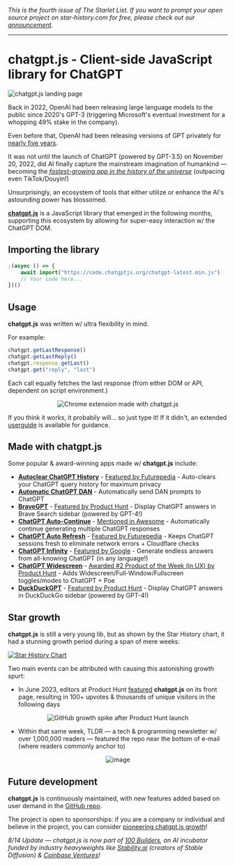 _This is the fourth issue of The Starlet List. If you want to prompt your open source project on star-history.com for free, please check out our [announcement](/blog/list-your-open-source-project)._

---

# chatgpt.js - Client-side JavaScript library for ChatGPT

<div>

![chatgpt.js landing page](/blog/assets/chatgpt-js/chatgpt-js-landing-page.webp)

</div>

Back in 2022, OpenAI had been releasing large language models to the public since 2020's GPT-3 (triggering Microsoft's eventual investment for a whopping 49% stake in the company).

Even before that, OpenAI had been releasing versions of GPT privately for [nearly five years](https://cdn.openai.com/research-covers/language-unsupervised/language_understanding_paper.pdf).

It was not until the launch of ChatGPT (powered by GPT-3.5) on November 20, 2022, did AI finally capture the mainstream imagination of humankind — becoming the _[fastest-growing app in the history of the universe](https://www.zdnet.com/article/chatgpt-just-became-the-fastest-growing-app-of-all-time/)_ (outpacing even TikTok/Douyin!)

Unsurprisingly, an ecosystem of tools that either utilize or enhance the AI's astounding power has blossomed.

**[chatgpt.js](https://chatgpt.js.org)** is a JavaScript library that emerged in the following months, supporting this ecosystem by allowing for super-easy interaction w/ the ChatGPT DOM.

## Importing the library

```js
;(async () => {
    await import("https://code.chatgptjs.org/chatgpt-latest.min.js")
    // Your code here...
})()
```

## Usage

**chatgpt.js** was written w/ ultra flexibility in mind.

For example:

```js
chatgpt.getLastResponse()
chatgpt.getLastReply()
chatgpt.response.getLast()
chatgpt.get("reply", "last")
```

Each call equally fetches the last response (from either DOM or API, dependent on script environment.)

<div align="center">

![Chrome extension made with chatgpt.js](/blog/assets/chatgpt-js/chatgpt-extension-loaded.webp)

</div>

If you think it works, it probabily will... so just type it! If it didn't, an extended [userguide](https://github.com/kudoai/chatgpt.js/blob/main/docs/USERGUIDE.md) is available for guidance.

## Made with chatgpt.js

Some popular & award-winning apps made w/ **chatgpt.js** include:

-   **[Autoclear ChatGPT History](https://autoclearchatgpt.com)** - <ins>Featured by Futurepedia</ins> - Auto-clears your ChatGPT query history for maximum privacy
-   **[Automatic ChatGPT DAN](https://github.com/madkarmaa/automatic-chatgpt-dan)** - Automatically send DAN prompts to ChatGPT
-   **[BraveGPT](https://bravegpt.com)** - <ins>Featured by Product Hunt</ins> - Display ChatGPT answers in Brave Search sidebar (powered by GPT-4!)
-   **[ChatGPT Auto-Continue](https://chatgptautocontinue.com)** - <ins>Mentioned in Awesome</ins> - Automatically continue generating multiple ChatGPT responses
-   **[ChatGPT Auto Refresh](https://chatgptautorefresh.com)** - <ins>Featured by Futurepedia</ins> - Keeps ChatGPT sessions fresh to eliminate network errors + Cloudflare checks
-   **[ChatGPT Infinity](https://chatgptinfinity.com)** - <ins>Featured by Google</ins> - Generate endless answers from all-knowing ChatGPT (in any language!)
-   **[ChatGPT Widescreen](https://chatgptwidescreen.com)** - <ins>Awarded #2 Product of the Week (in UX) by Product Hunt</ins> - Adds Widescreen/Full-Window/Fullscreen toggles/modes to ChatGPT + Poe
-   **[DuckDuckGPT](https://duckduckgpt.com)** - <ins>Featured by Product Hunt</ins> - Display ChatGPT answers in DuckDuckGo sidebar (powered by GPT-4!)

## Star growth

**chatgpt.js** is still a very young lib, but as shown by the Star History chart, it had a stunning growth period during a span of mere weeks:

[![Star History Chart](https://api.star-history.com/svg?repos=kudoai/chatgpt.js&type=Date)](https://star-history.com/#kudoai/chatgpt.js&Date)

Two main events can be attributed with causing this astonishing growth spurt:

-   In June 2023, editors at Product Hunt [featured](https://www.producthunt.com/products/chatgpt-js#chatgpt-js) **chatgpt.js** on its front page, resulting in 100+ upvotes & thousands of unique visitors in the following days

<div align="center">

![GitHub growth spike after Product Hunt launch](/blog/assets/chatgpt-js/github-traffic-spike-after-product-hunt-launch.webp)

</div>

-   Within that same week, TLDR — a tech & programming newsletter w/ over 1,000,000 readers — featured the repo near the bottom of e-mail (where readers commonly anchor to)

<div align="center">

![image](/blog/assets/chatgpt-js/tldr-newslettere-featuring-chatgpt-js.webp)

</div>

## Future development

**chatgpt.js** is continuously maintained, with new features added based on user demand in the [GitHub repo](https://github.com/kudoai/chatgpt.js).

The project is open to sponsorships: if you are a company or individual and believe in the project, you can consider [pioneering chatgpt.js growth](https://github.com/sponsors/kudoai)!

_8/14 Update — chatgpt.js is now part of [100 Builders](https://100.builders), an AI incubator funded by industry heavyweights like [Stability.ai](https://stability.ai) (creators of Stable Diffusion) & [Coinbase Ventures](https://ventures.coinbase.com)!_
